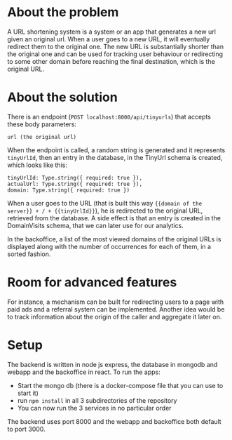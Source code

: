 # About the problem

A URL shortening system is a system or an app that generates a new url given an original url. When a user goes to a new URL, it will eventually redirect them to the original one. The new URL is substantially shorter than the original one and can be used for tracking user behaviour or redirecting to some other domain before reaching the final destination, which is the original URL.

# About the solution

There is an endpoint (`POST localhost:8000/api/tinyurls`) that accepts these body parameters:
```
url (the original url)
```
When the endpoint is called, a random string is generated and it represents `tinyUrlId`, then an entry in the database, in the TinyUrl schema is created, which looks like this:
```
tinyUrlId: Type.string({ required: true }),
actualUrl: Type.string({ required: true }),
domain: Type.string({ required: true })
```

When a user goes to the URL (that is built this way `{{domain of the server}} + / + {{tinyUrlId}}`), he is redirected to the original URL, retrieved from the database. A side effect is that an entry is created in the DomainVisits schema, that we can later use for our analytics.

In the backoffice, a list of the most viewed domains of the original URLs is displayed along with the number of occurrences for each of them, in a sorted fashion.

# Room for advanced features

For instance, a mechanism can be built for redirecting users to a page with paid ads and a referral system can be implemented.
Another idea would be to track information about the origin of the caller and aggregate it later on.

# Setup

The backend is written in node js express, the database in mongodb and webapp and the backoffice in react.
To run the apps:
- Start the mongo db (there is a docker-compose file that you can use to start it)
- run `npm install` in all 3 subdirectories of the repository
- You can now run the 3 services in no particular order

The backend uses port 8000 and the webapp and backoffice both default to port 3000.
